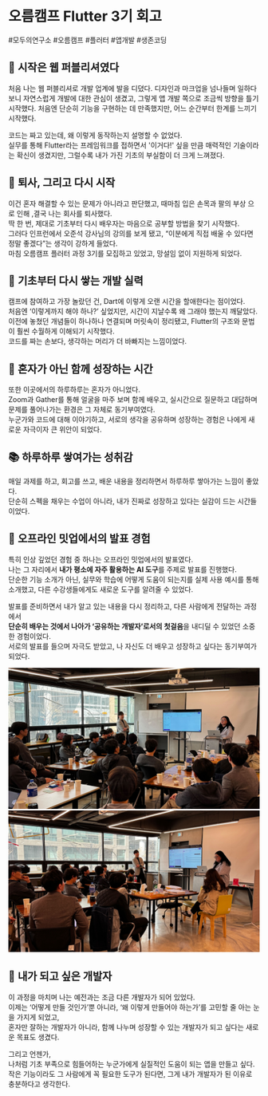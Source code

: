 
# 오름캠프 Flutter 3기 회고

 #모두의연구소 #오름캠프 #플러터 #앱개발 #생존코딩

## 👣 시작은 웹 퍼블리셔였다

처음 나는 웹 퍼블리셔로 개발 업계에 발을 디뎠다. 디자인과 마크업을 넘나들며 일하다 보니 자연스럽게 개발에 대한 관심이 생겼고, 그렇게 앱 개발 쪽으로 조금씩 방향을 틀기 시작했다. 처음엔 단순히 기능을 구현하는 데 만족했지만, 어느 순간부터 한계를 느끼기 시작했다.

코드는 짜고 있는데, 왜 이렇게 동작하는지 설명할 수 없었다.  
실무를 통해 Flutter라는 프레임워크를 접하면서 '이거다!' 싶을 만큼 매력적인 기술이라는 확신이 생겼지만, 그럴수록 내가 가진 기초의 부실함이 더 크게 느껴졌다.

## 🧭 퇴사, 그리고 다시 시작

이건 혼자 해결할 수 있는 문제가 아니라고 판단했고, 때마침 입은 손목과 팔의 부상 으로 인해 ,결국 나는 회사를 퇴사했다.  
딱 한 번, 제대로 기초부터 다시 배우자는 마음으로 공부할 방법을 찾기 시작했다.  
그러다 인프런에서 오준석 강사님의 강의를 보게 됐고, “이분에게 직접 배울 수 있다면 정말 좋겠다”는 생각이 강하게 들었다.  
마침 오름캠프 플러터 과정 3기를 모집하고 있었고, 망설임 없이 지원하게 되었다.

## 🔨 기초부터 다시 쌓는 개발 실력

캠프에 참여하고 가장 놀랐던 건, Dart에 이렇게 오랜 시간을 할애한다는 점이었다.  
처음엔 ‘이렇게까지 해야 하나?’ 싶었지만, 시간이 지날수록 왜 그래야 했는지 깨달았다.  
이전에 놓쳤던 개념들이 하나하나 연결되며 머릿속이 정리됐고, Flutter의 구조와 문법이 훨씬 수월하게 이해되기 시작했다.  
코드를 짜는 손보다, 생각하는 머리가 더 바빠지는 느낌이었다.

## 🤝 혼자가 아닌 함께 성장하는 시간

또한 이곳에서의 하루하루는 혼자가 아니었다.  
Zoom과 Gather를 통해 얼굴을 마주 보며 함께 배우고, 실시간으로 질문하고 대답하며 문제를 풀어나가는 환경은 그 자체로 동기부여였다.  
누군가와 코드에 대해 이야기하고, 서로의 생각을 공유하며 성장하는 경험은 나에게 새로운 자극이자 큰 위안이 되었다.

## 📚 하루하루 쌓여가는 성취감

매일 과제를 하고, 회고를 쓰고, 배운 내용을 정리하면서 하루하루 쌓아가는 느낌이 좋았다.  
단순히 스펙을 채우는 수업이 아니라, 내가 진짜로 성장하고 있다는 실감이 드는 시간들이었다.

## 🎤 오프라인 밋업에서의 발표 경험

특히 인상 깊었던 경험 중 하나는 오프라인 밋업에서의 발표였다.  
나는 그 자리에서 **내가 평소에 자주 활용하는 AI 도구**를 주제로 발표를 진행했다.  
단순한 기능 소개가 아닌, 실무와 학습에 어떻게 도움이 되는지를 실제 사용 예시를 통해 소개했고, 다른 수강생들에게도 새로운 도구를 알려줄 수 있었다.

발표를 준비하면서 내가 알고 있는 내용을 다시 정리하고, 다른 사람에게 전달하는 과정에서  
**단순히 배우는 것에서 나아가 ‘공유하는 개발자’로서의 첫걸음**을 내디딜 수 있었던 소중한 경험이었다.  
서로의 발표를 들으며 자극도 받았고, 나 자신도 더 배우고 성장하고 싶다는 동기부여가 되었다.

![오프라인밋업_발표1](image/ai_presentation.jpg)
![오프라인밋업_발표2](image/ai_presentation2.jpg)

## 🌱 내가 되고 싶은 개발자

이 과정을 마치며 나는 예전과는 조금 다른 개발자가 되어 있었다.  
이제는 ‘어떻게 만들 것인가’뿐 아니라, ‘왜 이렇게 만들어야 하는가’를 고민할 줄 아는 눈을 가지게 되었고,  
혼자만 잘하는 개발자가 아니라, 함께 나누며 성장할 수 있는 개발자가 되고 싶다는 새로운 목표도 생겼다.

그리고 언젠가,  
나처럼 기초 부족으로 힘들어하는 누군가에게 실질적인 도움이 되는 앱을 만들고 싶다.  
작은 기능이라도 그 사람에게 꼭 필요한 도구가 된다면, 그게 내가 개발자가 된 이유로 충분하다고 생각한다.
